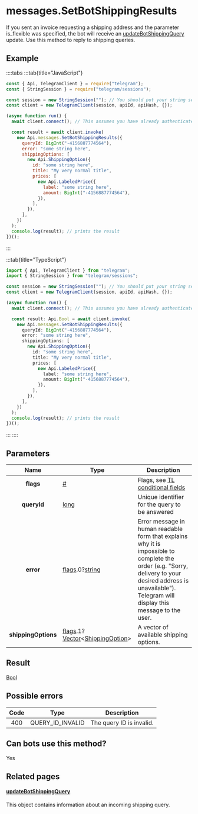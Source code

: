 # messages.SetBotShippingResults

If you sent an invoice requesting a shipping address and the parameter is_flexible was specified, the bot will receive an [updateBotShippingQuery](https://core.telegram.org/constructor/updateBotShippingQuery) update. Use this method to reply to shipping queries.

## Example

::::tabs
:::tab{title="JavaScript"}

```js
const { Api, TelegramClient } = require("telegram");
const { StringSession } = require("telegram/sessions");

const session = new StringSession(""); // You should put your string session here
const client = new TelegramClient(session, apiId, apiHash, {});

(async function run() {
  await client.connect(); // This assumes you have already authenticated with .start()

  const result = await client.invoke(
    new Api.messages.SetBotShippingResults({
      queryId: BigInt("-4156887774564"),
      error: "some string here",
      shippingOptions: [
        new Api.ShippingOption({
          id: "some string here",
          title: "My very normal title",
          prices: [
            new Api.LabeledPrice({
              label: "some string here",
              amount: BigInt("-4156887774564"),
            }),
          ],
        }),
      ],
    })
  );
  console.log(result); // prints the result
})();
```

:::

:::tab{title="TypeScript"}

```ts
import { Api, TelegramClient } from "telegram";
import { StringSession } from "telegram/sessions";

const session = new StringSession(""); // You should put your string session here
const client = new TelegramClient(session, apiId, apiHash, {});

(async function run() {
  await client.connect(); // This assumes you have already authenticated with .start()

  const result: Api.Bool = await client.invoke(
    new Api.messages.SetBotShippingResults({
      queryId: BigInt("-4156887774564"),
      error: "some string here",
      shippingOptions: [
        new Api.ShippingOption({
          id: "some string here",
          title: "My very normal title",
          prices: [
            new Api.LabeledPrice({
              label: "some string here",
              amount: BigInt("-4156887774564"),
            }),
          ],
        }),
      ],
    })
  );
  console.log(result); // prints the result
})();
```

:::
::::

## Parameters

|        Name         | Type                                                                                                                                                                                                | Description                                                                                                                                                                                                    |
| :-----------------: | --------------------------------------------------------------------------------------------------------------------------------------------------------------------------------------------------- | -------------------------------------------------------------------------------------------------------------------------------------------------------------------------------------------------------------- |
|      **flags**      | [#](https://core.telegram.org/type/%23)                                                                                                                                                             | Flags, see [TL conditional fields](https://core.telegram.org/mtproto/TL-combinators#conditional-fields)                                                                                                        |
|     **queryId**     | [long](https://core.telegram.org/type/long)                                                                                                                                                         | Unique identifier for the query to be answered                                                                                                                                                                 |
|      **error**      | [flags](https://core.telegram.org/mtproto/TL-combinators#conditional-fields).0?[string](https://core.telegram.org/type/string)                                                                      | Error message in human readable form that explains why it is impossible to complete the order (e.g. "Sorry, delivery to your desired address is unavailable"). Telegram will display this message to the user. |
| **shippingOptions** | [flags](https://core.telegram.org/mtproto/TL-combinators#conditional-fields).1?[Vector](https://core.telegram.org/type/Vector%20t)<[ShippingOption](https://core.telegram.org/type/ShippingOption)> | A vector of available shipping options.                                                                                                                                                                        |

## Result

[Bool](https://core.telegram.org/type/Bool)

## Possible errors

| Code | Type             | Description              |
| :--: | ---------------- | ------------------------ |
| 400  | QUERY_ID_INVALID | The query ID is invalid. |

## Can bots use this method?

Yes

## Related pages

#### [updateBotShippingQuery](https://core.telegram.org/constructor/updateBotShippingQuery)

This object contains information about an incoming shipping query.
